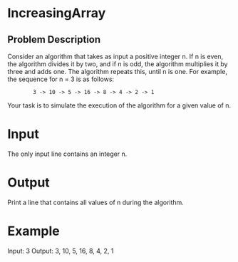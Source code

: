 # IncreasingArray

## Problem Description

Consider an algorithm that takes as input a positive integer n. 
If n is even, the algorithm divides it by two, and if n is odd, the algorithm multiplies it by three and adds one. 
The algorithm repeats this, until n is one. For example, the sequence for n = 3 is as follows:

            3 -> 10 -> 5 -> 16 -> 8 -> 4 -> 2 -> 1

Your task is to simulate the execution of the algorithm for a given value of n.

# Input
The only input line contains an integer n.

# Output
Print a line that contains all values of n during the algorithm.

# Example

Input:    3
Output:   3, 10, 5, 16, 8, 4, 2, 1


